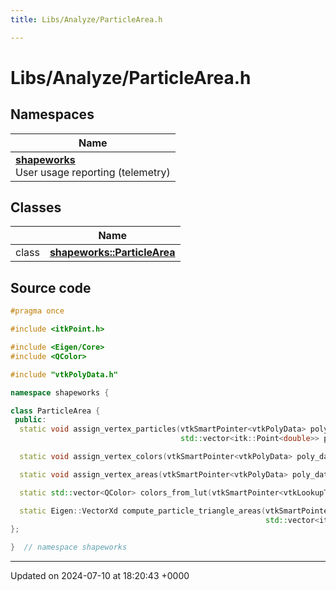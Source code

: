 ```yaml
---
title: Libs/Analyze/ParticleArea.h

---
```


# Libs/Analyze/ParticleArea.h



## Namespaces

| Name           |
| -------------- |
| **[shapeworks](../Namespaces/namespaceshapeworks.md)** <br>User usage reporting (telemetry)  |

## Classes

|                | Name           |
| -------------- | -------------- |
| class | **[shapeworks::ParticleArea](../Classes/classshapeworks_1_1ParticleArea.md)**  |




## Source code

```cpp
#pragma once

#include <itkPoint.h>

#include <Eigen/Core>
#include <QColor>

#include "vtkPolyData.h"

namespace shapeworks {

class ParticleArea {
 public:
  static void assign_vertex_particles(vtkSmartPointer<vtkPolyData> poly_data,
                                      std::vector<itk::Point<double>> particles);

  static void assign_vertex_colors(vtkSmartPointer<vtkPolyData> poly_data, std::vector<QColor> colors);

  static void assign_vertex_areas(vtkSmartPointer<vtkPolyData> poly_data, Eigen::VectorXd areas);

  static std::vector<QColor> colors_from_lut(vtkSmartPointer<vtkLookupTable> lut);

  static Eigen::VectorXd compute_particle_triangle_areas(vtkSmartPointer<vtkPolyData> poly_data,
                                                         std::vector<itk::Point<double>> particles);
};

}  // namespace shapeworks
```


-------------------------------

Updated on 2024-07-10 at 18:20:43 +0000
